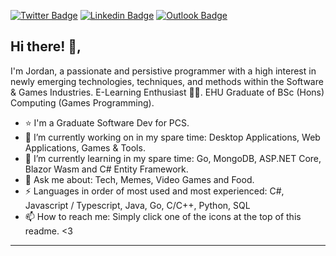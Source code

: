 [![Twitter Badge](https://img.shields.io/badge/Twitter-%40InfiniteShockz-informational)](https://twitter.com/InfiniteShockz) [![Linkedin Badge](https://img.shields.io/badge/LinkedIn-My%20LinkedIn-blue)](https://www.linkedin.com/in/jordan-mccann-b808b4156/)
[![Outlook Badge](https://img.shields.io/badge/Email-jordanmccann64%40outlook.com-blue)](mailto:jordanmccann64@outlook.com)

## Hi there! 👋, 
I'm Jordan, a passionate and persistive programmer with a high interest in newly emerging technologies, techniques, and methods within the Software & Games Industries. E-Learning Enthusiast 🏄‍♂️. EHU Graduate of BSc (Hons) Computing (Games Programming).

- ⭐️ I'm a Graduate Software Dev for PCS.
- 🔭 I’m currently working on in my spare time: Desktop Applications, Web Applications, Games & Tools.
- 🌱 I’m currently learning in my spare time: Go, MongoDB, ASP.NET Core, Blazor Wasm and C# Entity Framework.      
- 💬 Ask me about: Tech, Memes, Video Games and Food.
- ⚡ Languages in order of most used and most experienced: C#, Javascript / Typescript, Java, Go, C/C++, Python, SQL
- 📫 How to reach me: Simply click one of the icons at the top of this readme. <3

---
<!--
**youugotssponged/youugotssponged** is a ✨ _special_ ✨ repository because its `README.md` (this file) appears on your GitHub profile.

Here are some ideas to get you started:

- 🔭 I’m currently working on ...
- 🌱 I’m currently learning ...
- 👯 I’m looking to collaborate on ...
- 🤔 I’m looking for help with ...
- 💬 Ask me about ...
- 📫 How to reach me: ...
- 😄 Pronouns: ...
- ⚡ Fun fact: ...
-->
